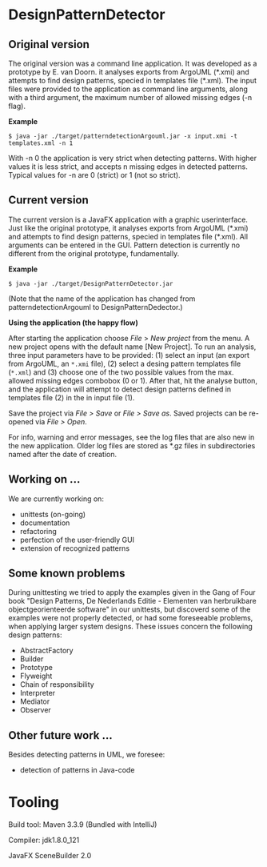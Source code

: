 # DesignPatternDetector

## Original version
The original version was a command line application. It was developed
as a prototype by E. van Doorn. it analyses exports from ArgoUML (\*.xmi) 
and attempts to find design patterns, specied in templates file (\*.xml).
The input files were provided to the application as command line arguments,
along with a third argument, the maximum number of allowed missing edges 
(-n flag).

**Example**

`$ java -jar ./target/patterndetectionArgouml.jar -x input.xmi -t templates.xml -n 1
`

With -n 0 the application is very strict when detecting patterns. With higher values
it is less strict, and accepts n missing edges in detected patterns. Typical values 
for -n are 0 (strict) or 1 (not so strict).

## Current version
The current version is a JavaFX application with a graphic userinterface. 
Just like the original prototype, it analyses exports from ArgoUML (\*.xmi) 
and attempts to find design patterns, specied in templates file (\*.xml).
All arguments can be entered in the GUI. Pattern detection is currently no
different from the original prototype, fundamentally.

**Example**

`$ java -jar ./target/DesignPatternDetector.jar
`

(Note that the name of the application has changed from patterndetectionArgouml to DesignPatternDedector.)

**Using the application (the happy flow)**

After starting the application choose *File* > *New project* from the menu. A new project opens with the default name 
[New Project]. To run an analysis, three input parameters have to be provided: (1) select an input (an export from
ArgoUML, an `*.xmi` file), (2) select a desing pattern templates file (`*.xml`) and (3) choose one of the two
possible values from the max. allowed missing edges combobox (0 or 1). After that, hit the analyse button, and
the application will attempt to detect design patterns defined in templates file (2) in the in input file (1).

Save the project via *File > Save* or *File > Save as*. Saved projects can be re-opened via *File > Open*.

For info, warning and error messages, see the log files that are also new in the new application. Older log files
are stored as *.gz files in subdirectories named after the date of creation.

## Working on ...
We are currently working on:
* unittests (on-going)
* documentation
* refactoring
* perfection of the user-friendly GUI
* extension of recognized patterns

## Some known problems
During unittesting we tried to apply the examples given in the 
Gang of Four book "Design Patterns, De Nederlands Editie - Elementen 
van herbruikbare objectgeorienteerde software" in our unittests, but 
discoverd some of the examples were not properly detected, or had some
foreseeable problems, when applying larger system designs. These issues
concern the following design patterns:
* AbstractFactory
* Builder
* Prototype
* Flyweight
* Chain of responsibility
* Interpreter
* Mediator
* Observer


## Other future work ...
Besides detecting patterns in UML, we foresee:
* detection of patterns in Java-code

# Tooling
Build tool: Maven 3.3.9 (Bundled with IntelliJ)

Compiler: jdk1.8.0_121

JavaFX SceneBuilder 2.0

